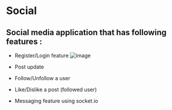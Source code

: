 # Social

## Social media application that has following features : 
* Register/Login feature
  ![image](https://user-images.githubusercontent.com/50070773/151662619-e3de794e-433b-41dc-8411-90d5f6c9edff.png)


* Post update
* Follow/Unfollow a user
* Like/Dislike a post (followed user)
* Messaging feature using socket.io
